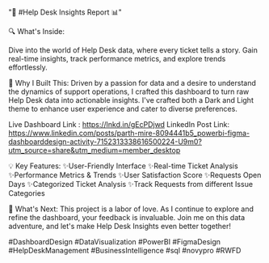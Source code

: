 "🚀 #Help Desk Insights Report 📊"

🔍 What's Inside:

Dive into the world of Help Desk data, where every ticket tells a story. Gain real-time insights, track performance metrics, and explore trends effortlessly.

🌟 Why I Built This:
Driven by a passion for data and a desire to understand the dynamics of support operations, I crafted this dashboard to turn raw Help Desk data into actionable insights.
I've crafted both a Dark and Light theme to enhance user experience and cater to diverse preferences.

Live Dashboard Link : https://lnkd.in/gEcPDjwd
LinkedIn Post Link: https://www.linkedin.com/posts/parth-mire-8094441b5_powerbi-figma-dashboarddesign-activity-7152313338616500224-U9m0?utm_source=share&utm_medium=member_desktop

💡 Key Features:
✨User-Friendly Interface
✨Real-time Ticket Analysis
✨Performance Metrics & Trends
✨User Satisfaction Score
✨Requests Open Days
✨Categorized Ticket Analysis
✨Track Requests from different Issue Categories

🚀 What's Next:
This project is a labor of love. As I continue to explore and refine the dashboard, your feedback is invaluable. Join me on this data adventure, and let's make Help Desk Insights even better together!

#DashboardDesign #DataVisualization #PowerBI #FigmaDesign #HelpDeskManagement #BusinessIntelligence #sql #novypro #RWFD

